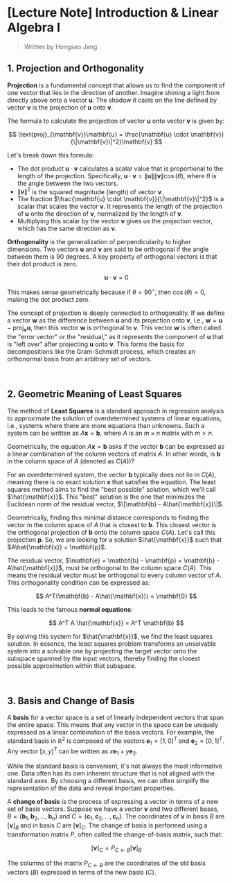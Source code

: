 # [Lecture Note] Introduction & Linear Algebra I

> Written by Hongseo Jang


## 1. Projection and Orthogonality

**Projection** is a fundamental concept that allows us to find the component of one vector that lies in the direction of another. Imagine shining a light from directly above onto a vector **u**. The shadow it casts on the line defined by vector **v** is the projection of **u** onto **v**.

The formula to calculate the projection of vector **u** onto vector **v** is given by:

$$
\text{proj}_{\mathbf{v}}\mathbf{u} = \frac{\mathbf{u} \cdot \mathbf{v}}{\|\mathbf{v}\|^2}\mathbf{v}
$$

Let's break down this formula:
-   The dot product $\mathbf{u} \cdot \mathbf{v}$ calculates a scalar value that is proportional to the length of the projection. Specifically, $\mathbf{u} \cdot \mathbf{v} = \|\mathbf{u}\| \|\mathbf{v}\| \cos(\theta)$, where $\theta$ is the angle between the two vectors.
-   $\|\mathbf{v}\|^2$ is the squared magnitude (length) of vector **v**.
-   The fraction $\frac{\mathbf{u} \cdot \mathbf{v}}{\|\mathbf{v}\|^2}$ is a scalar that scales the vector **v**. It represents the length of the projection of **u** onto the direction of **v**, normalized by the length of **v**.
-   Multiplying this scalar by the vector **v** gives us the projection vector, which has the same direction as **v**.

**Orthogonality** is the generalization of perpendicularity to higher dimensions. Two vectors **u** and **v** are said to be orthogonal if the angle between them is 90 degrees. A key property of orthogonal vectors is that their dot product is zero.

$$
\mathbf{u} \cdot \mathbf{v} = 0
$$

This makes sense geometrically because if $\theta = 90^\circ$, then $\cos(\theta) = 0$, making the dot product zero.

The concept of projection is deeply connected to orthogonality. If we define a vector **w** as the difference between **u** and its projection onto **v**, i.e., $\mathbf{w} = \mathbf{u} - \text{proj}_{\mathbf{v}}\mathbf{u}$, then this vector **w** is orthogonal to **v**. This vector **w** is often called the "error vector" or the "residual," as it represents the component of **u** that is "left over" after projecting **u** onto **v**. This forms the basis for decompositions like the Gram-Schmidt process, which creates an orthonormal basis from an arbitrary set of vectors.

<br>

## 2. Geometric Meaning of Least Squares

The method of **Least Squares** is a standard approach in regression analysis to approximate the solution of overdetermined systems of linear equations, i.e., systems where there are more equations than unknowns. Such a system can be written as $A\mathbf{x} = \mathbf{b}$, where $A$ is an $m \times n$ matrix with $m > n$.

Geometrically, the equation $A\mathbf{x} = \mathbf{b}$ asks if the vector **b** can be expressed as a linear combination of the column vectors of matrix $A$. In other words, is **b** in the column space of $A$ (denoted as $C(A)$)?

For an overdetermined system, the vector **b** typically does not lie in $C(A)$, meaning there is no exact solution $\mathbf{x}$ that satisfies the equation. The least squares method aims to find the "best possible" solution, which we'll call $\hat{\mathbf{x}}$. This "best" solution is the one that minimizes the Euclidean norm of the residual vector, $\|\mathbf{b} - A\hat{\mathbf{x}}\|$.

Geometrically, finding this minimal distance corresponds to finding the vector in the column space of $A$ that is closest to **b**. This closest vector is the orthogonal projection of **b** onto the column space $C(A)$. Let's call this projection $\mathbf{p}$. So, we are looking for a solution $\hat{\mathbf{x}}$ such that $A\hat{\mathbf{x}} = \mathbf{p}$.

The residual vector, $\mathbf{e} = \mathbf{b} - \mathbf{p} = \mathbf{b} - A\hat{\mathbf{x}}$, must be orthogonal to the column space $C(A)$. This means the residual vector must be orthogonal to every column vector of $A$. This orthogonality condition can be expressed as:

$$
A^T(\mathbf{b} - A\hat{\mathbf{x}}) = \mathbf{0}
$$

This leads to the famous **normal equations**:

$$
A^T A \hat{\mathbf{x}} = A^T \mathbf{b}
$$

By solving this system for $\hat{\mathbf{x}}$, we find the least squares solution. In essence, the least squares problem transforms an unsolvable system into a solvable one by projecting the target vector onto the subspace spanned by the input vectors, thereby finding the closest possible approximation within that subspace.

<br>

## 3. Basis and Change of Basis

A **basis** for a vector space is a set of linearly independent vectors that span the entire space. This means that any vector in the space can be uniquely expressed as a linear combination of the basis vectors. For example, the standard basis in $\mathbb{R}^2$ is composed of the vectors $\mathbf{e}_1 = [1, 0]^T$ and $\mathbf{e}_2 = [0, 1]^T$. Any vector $[x, y]^T$ can be written as $x\mathbf{e}_1 + y\mathbf{e}_2$.

While the standard basis is convenient, it's not always the most informative one. Data often has its own inherent structure that is not aligned with the standard axes. By choosing a different basis, we can often simplify the representation of the data and reveal important properties.

A **change of basis** is the process of expressing a vector in terms of a new set of basis vectors. Suppose we have a vector $\mathbf{v}$ and two different bases, $B = \{\mathbf{b}_1, \mathbf{b}_2, ..., \mathbf{b}_n\}$ and $C = \{\mathbf{c}_1, \mathbf{c}_2, ..., \mathbf{c}_n\}$. The coordinates of $\mathbf{v}$ in basis $B$ are $[\mathbf{v}]_B$ and in basis $C$ are $[\mathbf{v}]_C$. The change of basis is performed using a transformation matrix $P$, often called the change-of-basis matrix, such that:

$$
[\mathbf{v}]_C = P_{C \leftarrow B} [\mathbf{v}]_B
$$

The columns of the matrix $P_{C \leftarrow B}$ are the coordinates of the old basis vectors ($B$) expressed in terms of the new basis ($C$).
